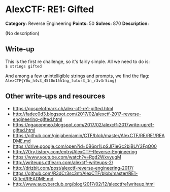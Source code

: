 # AlexCTF: RE1: Gifted

**Category:** Reverse Engineering
**Points:** 50
**Solves:** 870
**Description:**

(No description)

## Write-up

This is the first re challenge, so it's fairly simple. All we need to do is:  
`$ strings gifted`  

And among a few unintelligible strings and prompts, we find the flag:  
`AlexCTF{Y0u_h4v3_45t0n15h1ng_futur3_1n_r3v3r5ing}`

## Other write-ups and resources

 * https://gospelofmark.ch/alex-ctf-re1-gifted.html
 * http://fadec0d3.blogspot.com/2017/02/alexctf-2017-reverse-engineering-gifted.html
 * https://ngaoopmeo.blogspot.com/2017/02/alexctf-2017write-upre1-gifted.html
 * https://github.com/ginjabenjamin/CTF/blob/master/AlexCTF/RE/RE1/README.md
 * https://drive.google.com/open?id=0B6pr1LpSJl7ieGc2bjBUY3FqQ00
 * http://70ry.tistory.com/entry/AlexCTF-Reverse-Engineering
 * https://www.youtube.com/watch?v=Rgd2WxvyugM
 * http://writeups.ctflearn.com/alexctf-writeups-2/
 * http://drizbit.com/post/alexctf-reverse-engineering-2017/
 * https://github.com/R3dCr3sc3nt/AlexCTF/blob/master/RE1-Gifted/README.md
 * http://www.aucyberclub.org/blog/2017/02/12/alexctfre1writeup.html

